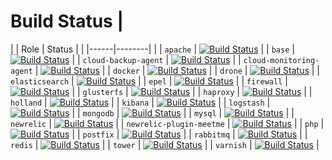 # Build Status |
 |
| Role | Status | |
|------|--------| |
| `apache` | [![Build Status](https://drone-opsdev.rax.io/github.com/rack-roles/apache/status.svg?branch=master)](https://drone-opsdev.rax.io/github.com/rack-roles/apache) |
| `base` | [![Build Status](https://drone-opsdev.rax.io/github.com/rack-roles/base/status.svg?branch=master)](https://drone-opsdev.rax.io/github.com/rack-roles/base) |
| `cloud-backup-agent` | [![Build Status](https://drone-opsdev.rax.io/github.com/rack-roles/cloud-backup-agent/status.svg?branch=master)](https://drone-opsdev.rax.io/github.com/rack-roles/cloud-backup-agent) |
| `cloud-monitoring-agent` | [![Build Status](https://drone-opsdev.rax.io/github.com/rack-roles/cloud-monitoring-agent/status.svg?branch=master)](https://drone-opsdev.rax.io/github.com/rack-roles/cloud-monitoring-agent) |
| `docker` | [![Build Status](https://drone-opsdev.rax.io/github.com/rack-roles/docker/status.svg?branch=master)](https://drone-opsdev.rax.io/github.com/rack-roles/docker) |
| `drone` | [![Build Status](https://drone-opsdev.rax.io/github.com/rack-roles/drone/status.svg?branch=master)](https://drone-opsdev.rax.io/github.com/rack-roles/drone) |
| `elasticsearch` | [![Build Status](https://drone-opsdev.rax.io/github.com/rack-roles/elasticsearch/status.svg?branch=master)](https://drone-opsdev.rax.io/github.com/rack-roles/elasticsearch) |
| `epel` | [![Build Status](https://drone-opsdev.rax.io/github.com/rack-roles/epel/status.svg?branch=master)](https://drone-opsdev.rax.io/github.com/rack-roles/epel) |
| `firewall` | [![Build Status](https://drone-opsdev.rax.io/github.com/rack-roles/firewall/status.svg?branch=master)](https://drone-opsdev.rax.io/github.com/rack-roles/firewall) |
| `glusterfs` | [![Build Status](https://drone-opsdev.rax.io/github.com/rack-roles/glusterfs/status.svg?branch=master)](https://drone-opsdev.rax.io/github.com/rack-roles/glusterfs) |
| `haproxy` | [![Build Status](https://drone-opsdev.rax.io/github.com/rack-roles/haproxy/status.svg?branch=master)](https://drone-opsdev.rax.io/github.com/rack-roles/haproxy) |
| `holland` | [![Build Status](https://drone-opsdev.rax.io/github.com/rack-roles/holland/status.svg?branch=master)](https://drone-opsdev.rax.io/github.com/rack-roles/holland) |
| `kibana` | [![Build Status](https://drone-opsdev.rax.io/github.com/rack-roles/kibana/status.svg?branch=master)](https://drone-opsdev.rax.io/github.com/rack-roles/kibana) |
| `logstash` | [![Build Status](https://drone-opsdev.rax.io/github.com/rack-roles/logstash/status.svg?branch=master)](https://drone-opsdev.rax.io/github.com/rack-roles/logstash) |
| `mongodb` | [![Build Status](https://drone-opsdev.rax.io/github.com/rack-roles/mongodb/status.svg?branch=master)](https://drone-opsdev.rax.io/github.com/rack-roles/mongodb) |
| `mysql` | [![Build Status](https://drone-opsdev.rax.io/github.com/rack-roles/mysql/status.svg?branch=master)](https://drone-opsdev.rax.io/github.com/rack-roles/mysql) |
| `newrelic` | [![Build Status](https://drone-opsdev.rax.io/github.com/rack-roles/newrelic/status.svg?branch=master)](https://drone-opsdev.rax.io/github.com/rack-roles/newrelic) |
| `newrelic-plugin-meetme` | [![Build Status](https://drone-opsdev.rax.io/github.com/rack-roles/newrelic-plugin-meetme/status.svg?branch=master)](https://drone-opsdev.rax.io/github.com/rack-roles/newrelic-plugin-meetme) |
| `php` | [![Build Status](https://drone-opsdev.rax.io/github.com/rack-roles/php/status.svg?branch=master)](https://drone-opsdev.rax.io/github.com/rack-roles/php) |
| `postfix` | [![Build Status](https://drone-opsdev.rax.io/github.com/rack-roles/postfix/status.svg?branch=master)](https://drone-opsdev.rax.io/github.com/rack-roles/postfix) |
| `rabbitmq` | [![Build Status](https://drone-opsdev.rax.io/github.com/rack-roles/rabbitmq/status.svg?branch=master)](https://drone-opsdev.rax.io/github.com/rack-roles/rabbitmq) |
| `redis` | [![Build Status](https://drone-opsdev.rax.io/github.com/rack-roles/redis/status.svg?branch=master)](https://drone-opsdev.rax.io/github.com/rack-roles/redis) |
| `tower` | [![Build Status](https://drone-opsdev.rax.io/github.com/rack-roles/tower/status.svg?branch=master)](https://drone-opsdev.rax.io/github.com/rack-roles/tower) |
| `varnish` | [![Build Status](https://drone-opsdev.rax.io/github.com/rack-roles/varnish/status.svg?branch=master)](https://drone-opsdev.rax.io/github.com/rack-roles/varnish) |
